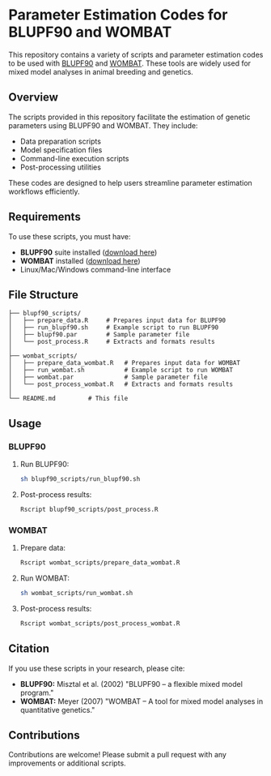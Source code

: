 # Parameter Estimation Codes for BLUPF90 and WOMBAT

This repository contains a variety of scripts and parameter estimation codes to be used with [BLUPF90](https://nce.ads.uga.edu/wiki/doku.php?id=start) and [WOMBAT](http://didgeridoo.une.edu.au/km/wombat.php). These tools are widely used for mixed model analyses in animal breeding and genetics.

## Overview
The scripts provided in this repository facilitate the estimation of genetic parameters using BLUPF90 and WOMBAT. They include:
- Data preparation scripts
- Model specification files
- Command-line execution scripts
- Post-processing utilities

These codes are designed to help users streamline parameter estimation workflows efficiently.

## Requirements
To use these scripts, you must have:
- **BLUPF90** suite installed ([download here](https://nce.ads.uga.edu/html/projects/programs/))
- **WOMBAT** installed ([download here](http://didgeridoo.une.edu.au/km/wmbdownload2.php))
- Linux/Mac/Windows command-line interface

## File Structure
```
├── blupf90_scripts/
│   ├── prepare_data.R     # Prepares input data for BLUPF90
│   ├── run_blupf90.sh     # Example script to run BLUPF90
│   ├── blupf90.par        # Sample parameter file
│   └── post_process.R     # Extracts and formats results
│
├── wombat_scripts/
│   ├── prepare_data_wombat.R   # Prepares input data for WOMBAT
│   ├── run_wombat.sh           # Example script to run WOMBAT
│   ├── wombat.par              # Sample parameter file
│   └── post_process_wombat.R   # Extracts and formats results
│
└── README.md         # This file
```

## Usage
### BLUPF90
1. Run BLUPF90:
   ```sh
   sh blupf90_scripts/run_blupf90.sh
   ```
3. Post-process results:
   ```sh
   Rscript blupf90_scripts/post_process.R
   ```

### WOMBAT
1. Prepare data:
   ```sh
   Rscript wombat_scripts/prepare_data_wombat.R
   ```
2. Run WOMBAT:
   ```sh
   sh wombat_scripts/run_wombat.sh
   ```
3. Post-process results:
   ```sh
   Rscript wombat_scripts/post_process_wombat.R
   ```

## Citation
If you use these scripts in your research, please cite:
- **BLUPF90:** Misztal et al. (2002) "BLUPF90 – a flexible mixed model program."
- **WOMBAT:** Meyer (2007) "WOMBAT – A tool for mixed model analyses in quantitative genetics."

## Contributions
Contributions are welcome! Please submit a pull request with any improvements or additional scripts.

